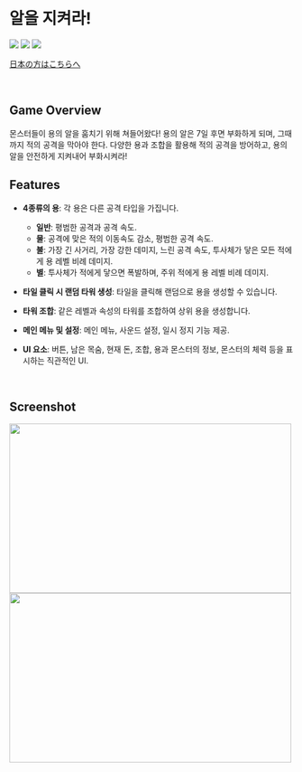 # 알을 지켜라!
<img src ="https://img.shields.io/badge/Windows-0078D6?style=for-the-badge&logo=windows&logoColor=white"> <img src="https://img.shields.io/badge/Unity-FFFFFF?style=for-the-badge&logo=Unity&logoColor=black"> <img src="https://img.shields.io/badge/c%23-%23239120.svg?style=for-the-badge&logo=c-sharp&logoColor=white"> 

[日本の方はこちらへ](./README.JP.md)

<br />

## Game Overview

몬스터들이 용의 알을 훔치기 위해 쳐들어왔다! 용의 알은 7일 후면 부화하게 되며, 그때까지 적의 공격을 막아야 한다. 다양한 용과 조합을 활용해 적의 공격을 방어하고, 용의 알을 안전하게 지켜내어 부화시켜라!
 
## Features
- **4종류의 용**: 각 용은 다른 공격 타입을 가집니다.
  - **일반**: 평범한 공격과 공격 속도.
  - **물**: 공격에 맞은 적의 이동속도 감소, 평범한 공격 속도.
  - **불**: 가장 긴 사거리, 가장 강한 데미지, 느린 공격 속도, 투사체가 닿은 모든 적에게 용 레벨 비례 데미지.
  - **별**: 투사체가 적에게 닿으면 폭발하며, 주위 적에게 용 레벨 비례 데미지.
  
- **타일 클릭 시 랜덤 타워 생성**: 타일을 클릭해 랜덤으로 용을 생성할 수 있습니다.
  
- **타워 조합**: 같은 레벨과 속성의 타워를 조합하여 상위 용을 생성합니다.
  
- **메인 메뉴 및 설정**: 메인 메뉴, 사운드 설정, 일시 정지 기능 제공.

- **UI 요소**: 버튼, 남은 목숨, 현재 돈, 조합, 용과 몬스터의 정보, 몬스터의 체력 등을 표시하는 직관적인 UI.

<br />

## Screenshot
<img src="https://github.com/user-attachments/assets/c7d4f561-efb4-4ab0-aae5-ac03d2e68a3b" width="500" height="300"/>
<img src="https://github.com/user-attachments/assets/4e4d38ad-7d49-436b-ab9e-5aa7e7db80f3" width="500" height="300"/>

